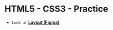# HTML5 - CSS3 - Practice

- `Look at`
  [**Layout (Figma)**](<https://www.figma.com/file/6sTLu9Mzsolfy9s1z4Y5Nr/Business-promotion-(practice)?type=design&node-id=34%3A0&mode=design&t=aplHggyCDExCbLrg-1>)

